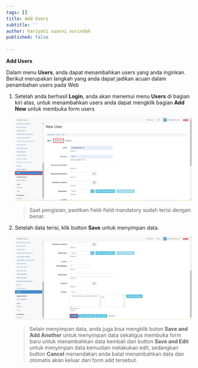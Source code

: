 ```yaml
---
tags: []
title: Add Users
subtitle: ''
author: hariyati suarni nurindah
published: false

---
```

**Add Users**

Dalam menu **Users**, anda dapat menambahkan users yang anda inginkan. Berikut merupakan langkah yang anda dapat jadikan acuan dalam penambahan users pada Web

1. Setelah anda berhasil **Login**, anda akan menemui menu **Users** di bagian kiri atas, untuk menambahkan users anda dapat mengklik bagian **Add New** untuk membuka form users

   ![](/uploads/users5.PNG)

   > Saat pengisian, pastikan field-field mandatory sudah terisi dengan benar.
2. Setelah data terisi, klik button **Save** untuk menyimpan data.

   ![](/uploads/users6.PNG)

   > Selain menyimpan data, anda juga bisa mengklik buton **Save and Add Another** untuk menyimpan data sekaligus membuka form baru untuk menambahkan data kembali dan button **Save and Edit** untuk menyimpan data kemudian melakukan edit, sedangkan button **Cancel** menandakan anda batal menambahkan data dan otomatis akan keluar dari form add tersebut.